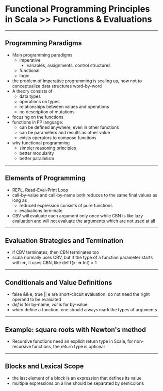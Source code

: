 # Functional Programming Principles in Scala >> Functions & Evaluations
***
## Programming Paradigms
* Main programming paradigms
	+ imperative
		- variables, assignments, control structures
	+ functional
	+ logic
* the problem of imperative programming is scaling up, how not to conceptualize data structures word-by-word
* A theory consists of
	+ data types
	+ operations on types
	+ relationships between values and operations
	+ no description of mutations
* focusing on the functions
* functions in FP language:
	+ can be defined anywhere, even in other functions
	+ can be parameters and results as other value
	+ exists operators to compose functions
* why functional programming
	+ simpler reasoning principles
	+ better modularity
	+ better parallelism

***
## Elements of Programming
* REPL, Read-Eval-Print Loop
* call-by-value and call-by-name both reduces to the same final values as long as
	+ reduced expression consists of pure functions
	+ evaluations terminate
* CBV will evaluate each argument only once while CBN is like lazy evaluation and will not evaluate the arguments which are not used at all

***
## Evaluation Strategies and Termination
* if CBV terminates, then CBN terminates too
* scala normally uses CBV, but if the type of a function parameter starts with =>, it uses CBN, like def f(x: => Int) = 1

***
## Conditionals and Value Definitions
* false && e, true || e are short-circuit evaluation, do not need the right operand to be evaluated
* *def* is for by-name, *val* is for by-value
* when define a function, one should always mark the types of arguments

***
## Example: square roots with Newton's method
* Recursive functions need an explicit return type in Scala, for non-recursive functions, the return type is optional

***
## Blocks and Lexical Scope
* the last element of a block is an expression that defines its value
* multiple expressions on a line should be separated by semicolons
